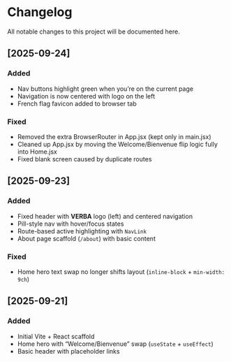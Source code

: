 # Changelog
All notable changes to this project will be documented here.

## [2025-09-24]
### Added
- Nav buttons highlight green when you’re on the current page
- Navigation is now centered with logo on the left
- French flag favicon added to browser tab

### Fixed
- Removed the extra BrowserRouter in App.jsx (kept only in main.jsx)
- Cleaned up App.jsx by moving the Welcome/Bienvenue flip logic fully into Home.jsx
- Fixed blank screen caused by duplicate routes

## [2025-09-23]
### Added
- Fixed header with **VERBA** logo (left) and centered navigation
- Pill-style nav with hover/focus states
- Route-based active highlighting with `NavLink`
- About page scaffold (`/about`) with basic content

### Fixed
- Home hero text swap no longer shifts layout (`inline-block` + `min-width: 9ch`)

## [2025-09-21]
### Added
- Initial Vite + React scaffold
- Home hero with “Welcome/Bienvenue” swap (`useState` + `useEffect`)
- Basic header with placeholder links
